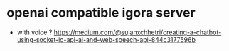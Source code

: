 # openai compatible igora server
- with voice ? https://medium.com/@sujanxchhetri/creating-a-chatbot-using-socket-io-api-ai-and-web-speech-api-844c3177596b
